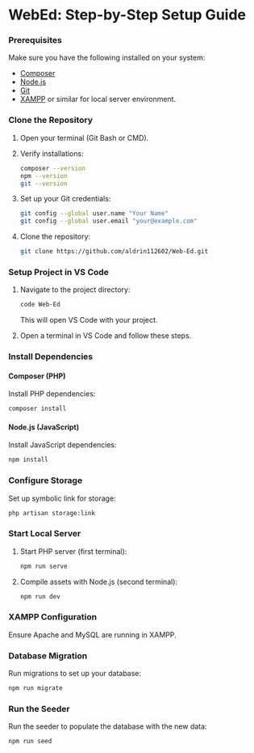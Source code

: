 # WebEd: Step-by-Step Setup Guide

### Prerequisites

Make sure you have the following installed on your system:
- [Composer](https://getcomposer.org/)
- [Node.js](https://nodejs.org/)
- [Git](https://git-scm.com/)
- [XAMPP](https://www.apachefriends.org/) or similar for local server environment.

### Clone the Repository

1. Open your terminal (Git Bash or CMD).
2. Verify installations:
   ```bash
   composer --version
   npm --version
   git --version
   ```
3. Set up your Git credentials:
   ```bash
   git config --global user.name "Your Name"
   git config --global user.email "your@example.com"
   ```

4. Clone the repository:
   ```bash
   git clone https://github.com/aldrin112602/Web-Ed.git
   ```

### Setup Project in VS Code

1. Navigate to the project directory:
   ```bash
   code Web-Ed
   ```
   This will open VS Code with your project.

2. Open a terminal in VS Code and follow these steps.

### Install Dependencies

#### Composer (PHP)

Install PHP dependencies:
```bash
composer install
```

#### Node.js (JavaScript)

Install JavaScript dependencies:
```bash
npm install
```

### Configure Storage

Set up symbolic link for storage:
```bash
php artisan storage:link
```

### Start Local Server

1. Start PHP server (first terminal):
   ```bash
   npm run serve
   ```

2. Compile assets with Node.js (second terminal):
   ```bash
   npm run dev
   ```

### XAMPP Configuration

Ensure Apache and MySQL are running in XAMPP.

### Database Migration

Run migrations to set up your database:
```bash
npm run migrate
```

### Run the Seeder

Run the seeder to populate the database with the new data:

```bash
npm run seed
```
